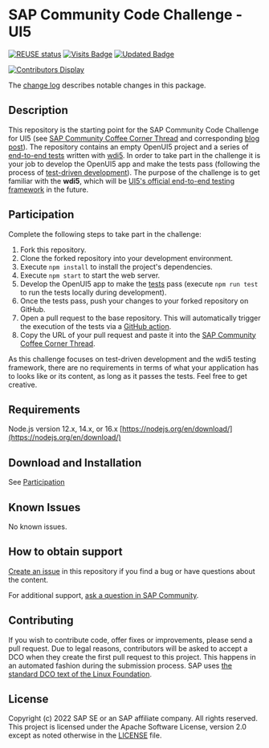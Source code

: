 # SAP Community Code Challenge - UI5
<!--- Register repository https://api.reuse.software/register, then add REUSE badge:-->
[![REUSE status](https://api.reuse.software/badge/github.com/SAP-samples/REPO-NAME)](https://api.reuse.software/info/github.com/SAP-samples/REPO-NAME)
[![Visits Badge](https://badges.pufler.dev/visits/SAP-samples/sap-community-code-challenge-ui5)](https://badges.pufler.dev)
[![Updated Badge](https://badges.pufler.dev/updated/SAP-samples/sap-community-code-challenge-ui5)](https://badges.pufler.dev)

[![Contributors Display](https://badges.pufler.dev/contributors/SAP-samples/sap-community-code-challenge?size=50&padding=5&bots=false)](https://badges.pufler.dev)

The [change log](/CHANGELOG.md) describes notable changes in this package.

## Description
This repository is the starting point for the SAP Community Code Challenge for UI5 (see [SAP Community Coffee Corner Thread]() and corresponding [blog post]()). The repository contains an empty OpenUI5 project and a series of [end-to-end tests](/webapp/test/e2e/) written with [wdi5](https://js-soft.github.io/wdi5/#/). In order to take part in the challenge it is your job to develop the OpenUI5 app and make the tests pass (following the process of [test-driven development](https://en.wikipedia.org/wiki/Test-driven_development)). The purpose of the challenge is to get familiar with the **wdi5**, which will be [UI5's official end-to-end testing framework](https://blogs.sap.com/2022/02/12/the-king-is-dead-long-live-the-king-wdi5-as-uiveri5-successor/) in the future.

## Participation
Complete the following steps to take part in the challenge:

1. Fork this repository.
1. Clone the forked repository into your development environment.
1. Execute `npm install` to install the project's dependencies.
1. Execute `npm start` to start the web server.
1. Develop the OpenUI5 app to make the [tests](/webapp/test/e2e/) pass (execute `npm run test` to run the tests locally during development).
1. Once the tests pass, push your changes to your forked repository on GitHub.
1. Open a pull request to the base repository. This will automatically trigger the execution of the tests via a [GitHub action](/.github/workflows/test.yml).
1. Copy the URL of your pull request and paste it into the [SAP Community Coffee Corner Thread]().

As this challenge focuses on test-driven development and the wdi5 testing framework, there are no requirements in terms of what your application has to looks like or its content, as long as it passes the tests. Feel free to get creative.

## Requirements
Node.js version 12.x, 14.x, or 16.x [https://nodejs.org/en/download/](https://nodejs.org/en/download/)

## Download and Installation
See [Participation](#participation)

## Known Issues
No known issues.

## How to obtain support
[Create an issue](https://github.com/SAP-samples/<repository-name>/issues) in this repository if you find a bug or have questions about the content.
 
For additional support, [ask a question in SAP Community](https://answers.sap.com/questions/ask.html).

## Contributing
If you wish to contribute code, offer fixes or improvements, please send a pull request. Due to legal reasons, contributors will be asked to accept a DCO when they create the first pull request to this project. This happens in an automated fashion during the submission process. SAP uses [the standard DCO text of the Linux Foundation](https://developercertificate.org/).

## License
Copyright (c) 2022 SAP SE or an SAP affiliate company. All rights reserved. This project is licensed under the Apache Software License, version 2.0 except as noted otherwise in the [LICENSE](/LICENSES/Apache-2.0.txt) file.
